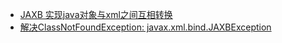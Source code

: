 - [JAXB 实现java对象与xml之间互相转换](https://www.cnblogs.com/liuk/p/5829389.html)
- [解决ClassNotFoundException: javax.xml.bind.JAXBException](https://blog.csdn.net/hadues/article/details/79188793)
